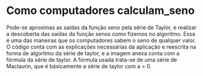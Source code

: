 # Como computadores calculam_seno
Pode-se aproximas as saídas da função seno pela série de Taylor, e realizar a descoberta das saídas da função senos como fizemos no algoritmo. 
Essa é uma das maneiras que os computadores sabem o seno de qualquer valor. 
O código conta com as explicações necessárias da aplicação e reescrita na forma de algoritmo da 
série de taylor, e a imagem anexa conta com a fórmula da série de taylor. 
A fórmula usada trata-se de uma série de Maclaurin, que é básicamente a série de taylor com a = 0.

